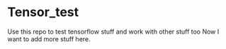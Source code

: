 # Tensor_test
Use this repo to test tensorflow stuff and work with other stuff too
Now I want to add more stuff here.